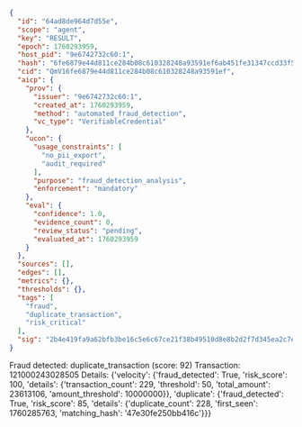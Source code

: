 ```json
{
  "id": "64ad8de964d7d55e",
  "scope": "agent",
  "key": "RESULT",
  "epoch": 1760293959,
  "host_pid": "9e6742732c60:1",
  "hash": "6fe6879e44d811ce284b08c610328248a93591ef6ab451fe31347ccd33f5e65d",
  "cid": "QmV16fe6879e44d811ce284b08c610328248a93591ef",
  "aicp": {
    "prov": {
      "issuer": "9e6742732c60:1",
      "created_at": 1760293959,
      "method": "automated_fraud_detection",
      "vc_type": "VerifiableCredential"
    },
    "ucon": {
      "usage_constraints": [
        "no_pii_export",
        "audit_required"
      ],
      "purpose": "fraud_detection_analysis",
      "enforcement": "mandatory"
    },
    "eval": {
      "confidence": 1.0,
      "evidence_count": 0,
      "review_status": "pending",
      "evaluated_at": 1760293959
    }
  },
  "sources": [],
  "edges": [],
  "metrics": {},
  "thresholds": {},
  "tags": [
    "fraud",
    "duplicate_transaction",
    "risk_critical"
  ],
  "sig": "2b4e419fa9a62bfb3be16c5e6c67ce21f38b49510d8e8b2d2f7d345ea2c7e944"
}
```

Fraud detected: duplicate_transaction (score: 92)
Transaction: 121000243028505
Details: {'velocity': {'fraud_detected': True, 'risk_score': 100, 'details': {'transaction_count': 229, 'threshold': 50, 'total_amount': 23613106, 'amount_threshold': 10000000}}, 'duplicate': {'fraud_detected': True, 'risk_score': 85, 'details': {'duplicate_count': 228, 'first_seen': 1760285763, 'matching_hash': '47e30fe250bb416c'}}}